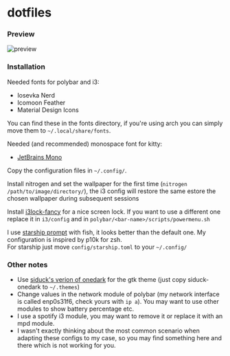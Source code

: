 # dotfiles

### Preview

![preview](https://i.ibb.co/Pzx7Fs4/image-2021-04-16-20-12-44.jpg)

### Installation

Needed fonts for polybar and i3:
- Iosevka Nerd
- Icomoon Feather
- Material Design Icons

You can find these in the fonts directory, if you're using arch you can simply move them to `~/.local/share/fonts`.

Needed (and recommended) monospace font for kitty:
- [JetBrains Mono](https://www.jetbrains.com/lp/mono/)

Copy the configuration files in `~/.config/`.

Install nitrogen and set the wallpaper for the first time (`nitrogen /path/to/image/directory/`), the i3 config will restore the same estore the chosen wallpaper during subsequent sessions

Install [i3lock-fancy](https://github.com/meskarune/i3lock-fancy) for a nice screen lock. If you want to use a different one replace it in `i3/config` and in `polybar/<bar-name>/scripts/powermenu.sh`

I use [starship prompt](https://starship.rs/) with fish, it looks better than the default one. My configuration is inspired by p10k for zsh. <br>
For starship just move `config/starship.toml` to your `~/.config/`

### Other notes
- Use [siduck's verion of onedark](https://github.com/siduck76/dotfiles/tree/master/gtk/siduck-onedark) for the gtk theme (just copy siduck-onedark to `~/.themes`)
- Change values in the network module of polybar (my network interface is called enp0s31f6, check yours with `ip a`). You may want to use other modules to show battery percentage etc.
- I use a spotify i3 module, you may want to remove it or replace it with an mpd module.
- I wasn't exactly thinking about the most common scenario when adapting these configs to my case, so you may find something here and there which is not working for you.
